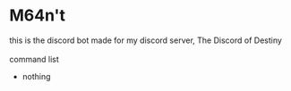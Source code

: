 # M64n't

this is the discord bot made for my discord server, The Discord of Destiny \
\
command list 
- nothing

